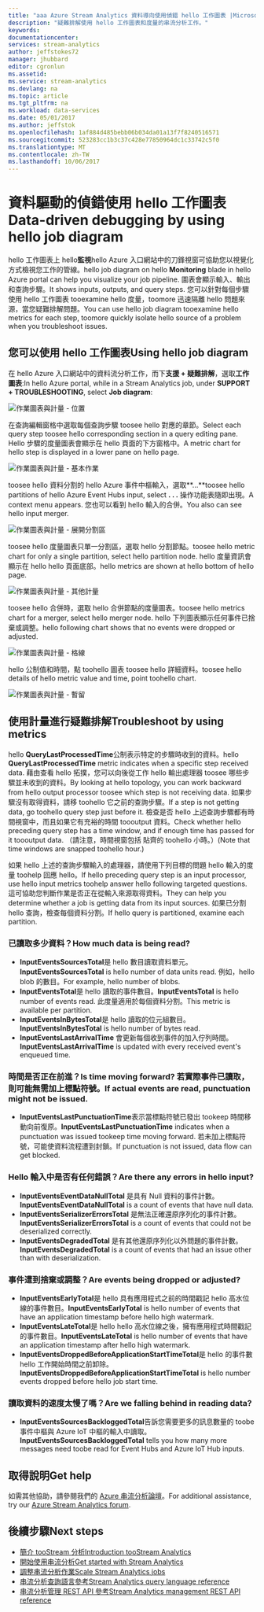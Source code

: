 ```yaml
---
title: "aaa Azure Stream Analytics 資料導向使用偵錯 hello 工作圖表 |Microsoft 文件"
description: "疑難排解使用 hello 工作圖表和度量的串流分析工作。"
keywords: 
documentationcenter: 
services: stream-analytics
author: jeffstokes72
manager: jhubbard
editor: cgronlun
ms.assetid: 
ms.service: stream-analytics
ms.devlang: na
ms.topic: article
ms.tgt_pltfrm: na
ms.workload: data-services
ms.date: 05/01/2017
ms.author: jeffstok
ms.openlocfilehash: 1af884d485bebb06b034da01a13f7f8240516571
ms.sourcegitcommit: 523283cc1b3c37c428e77850964dc1c33742c5f0
ms.translationtype: MT
ms.contentlocale: zh-TW
ms.lasthandoff: 10/06/2017
---
```

# <a name="data-driven-debugging-by-using-hello-job-diagram"></a><span data-ttu-id="98b24-103">資料驅動的偵錯使用 hello 工作圖表</span><span class="sxs-lookup"><span data-stu-id="98b24-103">Data-driven debugging by using hello job diagram</span></span>

<span data-ttu-id="98b24-104">hello 工作圖表上 hello**監視**hello Azure 入口網站中的刀鋒視窗可協助您以視覺化方式檢視您工作的管線。</span><span class="sxs-lookup"><span data-stu-id="98b24-104">hello job diagram on hello **Monitoring** blade in hello Azure portal can help you visualize your job pipeline.</span></span> <span data-ttu-id="98b24-105">圖表會顯示輸入、輸出和查詢步驟。</span><span class="sxs-lookup"><span data-stu-id="98b24-105">It shows inputs, outputs, and query steps.</span></span> <span data-ttu-id="98b24-106">您可以針對每個步驟使用 hello 工作圖表 tooexamine hello 度量，toomore 迅速隔離 hello 問題來源，當您疑難排解問題。</span><span class="sxs-lookup"><span data-stu-id="98b24-106">You can use hello job diagram tooexamine hello metrics for each step, toomore quickly isolate hello source of a problem when you troubleshoot issues.</span></span>

## <a name="using-hello-job-diagram"></a><span data-ttu-id="98b24-107">您可以使用 hello 工作圖表</span><span class="sxs-lookup"><span data-stu-id="98b24-107">Using hello job diagram</span></span>

<span data-ttu-id="98b24-108">在 hello Azure 入口網站中的資料流分析工作，而下**支援 + 疑難排解**，選取**工作圖表**:</span><span class="sxs-lookup"><span data-stu-id="98b24-108">In hello Azure portal, while in a Stream Analytics job, under **SUPPORT + TROUBLESHOOTING**, select **Job diagram**:</span></span>

![作業圖表與計量 - 位置](./media/stream-analytics-job-diagram-with-metrics/stream-analytics-job-diagram-with-metrics-portal-1.png)

<span data-ttu-id="98b24-110">在查詢編輯窗格中選取每個查詢步驟 toosee hello 對應的章節。</span><span class="sxs-lookup"><span data-stu-id="98b24-110">Select each query step toosee hello corresponding section in a query editing pane.</span></span> <span data-ttu-id="98b24-111">Hello 步驟的度量圖表會顯示在 hello 頁面的下方窗格中。</span><span class="sxs-lookup"><span data-stu-id="98b24-111">A metric chart for hello step is displayed in a lower pane on hello page.</span></span>

![作業圖表與計量 - 基本作業](./media/stream-analytics-job-diagram-with-metrics/stream-analytics-job-diagram-with-metrics-portal-2.png)

<span data-ttu-id="98b24-113">toosee hello 資料分割的 hello Azure 事件中樞輸入，選取**...**</span><span class="sxs-lookup"><span data-stu-id="98b24-113">toosee hello partitions of hello Azure Event Hubs input, select **. . .**</span></span> <span data-ttu-id="98b24-114">操作功能表隨即出現。</span><span class="sxs-lookup"><span data-stu-id="98b24-114">A context menu appears.</span></span> <span data-ttu-id="98b24-115">您也可以看到 hello 輸入的合併。</span><span class="sxs-lookup"><span data-stu-id="98b24-115">You also can see hello input merger.</span></span>

![作業圖表與計量 - 展開分割區](./media/stream-analytics-job-diagram-with-metrics/stream-analytics-job-diagram-with-metrics-portal-3.png)

<span data-ttu-id="98b24-117">toosee hello 度量圖表只單一分割區，選取 hello 分割節點。</span><span class="sxs-lookup"><span data-stu-id="98b24-117">toosee hello metric chart for only a single partition, select hello partition node.</span></span> <span data-ttu-id="98b24-118">hello 度量資訊會顯示在 hello hello 頁面底部。</span><span class="sxs-lookup"><span data-stu-id="98b24-118">hello metrics are shown at hello bottom of hello page.</span></span>

![作業圖表與計量 - 其他計量](./media/stream-analytics-job-diagram-with-metrics/stream-analytics-job-diagram-with-metrics-portal-4.png)

<span data-ttu-id="98b24-120">toosee hello 合併時，選取 hello 合併節點的度量圖表。</span><span class="sxs-lookup"><span data-stu-id="98b24-120">toosee hello metrics chart for a merger, select hello merger node.</span></span> <span data-ttu-id="98b24-121">hello 下列圖表顯示任何事件已捨棄或調整。</span><span class="sxs-lookup"><span data-stu-id="98b24-121">hello following chart shows that no events were dropped or adjusted.</span></span>

![作業圖表與計量 - 格線](./media/stream-analytics-job-diagram-with-metrics/stream-analytics-job-diagram-with-metrics-portal-5.png)

<span data-ttu-id="98b24-123">hello 公制值和時間，點 toohello 圖表 toosee hello 詳細資料。</span><span class="sxs-lookup"><span data-stu-id="98b24-123">toosee hello details of hello metric value and time, point toohello chart.</span></span>

![作業圖表與計量 - 暫留](./media/stream-analytics-job-diagram-with-metrics/stream-analytics-job-diagram-with-metrics-portal-6.png)

## <a name="troubleshoot-by-using-metrics"></a><span data-ttu-id="98b24-125">使用計量進行疑難排解</span><span class="sxs-lookup"><span data-stu-id="98b24-125">Troubleshoot by using metrics</span></span>

<span data-ttu-id="98b24-126">hello **QueryLastProcessedTime**公制表示特定的步驟時收到的資料。</span><span class="sxs-lookup"><span data-stu-id="98b24-126">hello **QueryLastProcessedTime** metric indicates when a specific step received data.</span></span> <span data-ttu-id="98b24-127">藉由查看 hello 拓撲，您可以向後從工作 hello 輸出處理器 toosee 哪些步驟並未收到的資料。</span><span class="sxs-lookup"><span data-stu-id="98b24-127">By looking at hello topology, you can work backward from hello output processor toosee which step is not receiving data.</span></span> <span data-ttu-id="98b24-128">如果步驟沒有取得資料，請移 toohello 它之前的查詢步驟。</span><span class="sxs-lookup"><span data-stu-id="98b24-128">If a step is not getting data, go toohello query step just before it.</span></span> <span data-ttu-id="98b24-129">檢查是否 hello 上述查詢步驟都有時間視窗中，而且如果它有充裕的時間 toooutput 資料。</span><span class="sxs-lookup"><span data-stu-id="98b24-129">Check whether hello preceding query step has a time window, and if enough time has passed for it toooutput data.</span></span> <span data-ttu-id="98b24-130">（請注意，時間視窗包括 貼齊的 toohello 小時。）</span><span class="sxs-lookup"><span data-stu-id="98b24-130">(Note that time windows are snapped toohello hour.)</span></span>
 
<span data-ttu-id="98b24-131">如果 hello 上述的查詢步驟輸入的處理器，請使用下列目標的問題 hello 輸入的度量 toohelp 回應 hello。</span><span class="sxs-lookup"><span data-stu-id="98b24-131">If hello preceding query step is an input processor, use hello input metrics toohelp answer hello following targeted questions.</span></span> <span data-ttu-id="98b24-132">這可協助您判斷作業是否正在從輸入來源取得資料。</span><span class="sxs-lookup"><span data-stu-id="98b24-132">They can help you determine whether a job is getting data from its input sources.</span></span> <span data-ttu-id="98b24-133">如果已分割 hello 查詢，檢查每個資料分割。</span><span class="sxs-lookup"><span data-stu-id="98b24-133">If hello query is partitioned, examine each partition.</span></span>
 
### <a name="how-much-data-is-being-read"></a><span data-ttu-id="98b24-134">已讀取多少資料？</span><span class="sxs-lookup"><span data-stu-id="98b24-134">How much data is being read?</span></span>

*   <span data-ttu-id="98b24-135">**InputEventsSourcesTotal**是 hello 數目讀取資料單元。</span><span class="sxs-lookup"><span data-stu-id="98b24-135">**InputEventsSourcesTotal** is hello number of data units read.</span></span> <span data-ttu-id="98b24-136">例如，hello blob 的數目。</span><span class="sxs-lookup"><span data-stu-id="98b24-136">For example, hello number of blobs.</span></span>
*   <span data-ttu-id="98b24-137">**InputEventsTotal**是 hello 讀取的事件數目。</span><span class="sxs-lookup"><span data-stu-id="98b24-137">**InputEventsTotal** is hello number of events read.</span></span> <span data-ttu-id="98b24-138">此度量適用於每個資料分割。</span><span class="sxs-lookup"><span data-stu-id="98b24-138">This metric is available per partition.</span></span>
*   <span data-ttu-id="98b24-139">**InputEventsInBytesTotal**是 hello 讀取的位元組數目。</span><span class="sxs-lookup"><span data-stu-id="98b24-139">**InputEventsInBytesTotal** is hello number of bytes read.</span></span>
*   <span data-ttu-id="98b24-140">**InputEventsLastArrivalTime** 會更新每個收到事件的加入佇列時間。</span><span class="sxs-lookup"><span data-stu-id="98b24-140">**InputEventsLastArrivalTime** is updated with every received event's enqueued time.</span></span>
 
### <a name="is-time-moving-forward-if-actual-events-are-read-punctuation-might-not-be-issued"></a><span data-ttu-id="98b24-141">時間是否正在前進？</span><span class="sxs-lookup"><span data-stu-id="98b24-141">Is time moving forward?</span></span> <span data-ttu-id="98b24-142">若實際事件已讀取，則可能無需加上標點符號。</span><span class="sxs-lookup"><span data-stu-id="98b24-142">If actual events are read, punctuation might not be issued.</span></span>

*   <span data-ttu-id="98b24-143">**InputEventsLastPunctuationTime**表示當標點符號已發出 tookeep 時間移動向前復原。</span><span class="sxs-lookup"><span data-stu-id="98b24-143">**InputEventsLastPunctuationTime** indicates when a punctuation was issued tookeep time moving forward.</span></span> <span data-ttu-id="98b24-144">若未加上標點符號，可能使資料流程遭到封鎖。</span><span class="sxs-lookup"><span data-stu-id="98b24-144">If punctuation is not issued, data flow can get blocked.</span></span>
 
### <a name="are-there-any-errors-in-hello-input"></a><span data-ttu-id="98b24-145">Hello 輸入中是否有任何錯誤？</span><span class="sxs-lookup"><span data-stu-id="98b24-145">Are there any errors in hello input?</span></span>

*   <span data-ttu-id="98b24-146">**InputEventsEventDataNullTotal** 是具有 Null 資料的事件計數。</span><span class="sxs-lookup"><span data-stu-id="98b24-146">**InputEventsEventDataNullTotal** is a count of events that have null data.</span></span>
*   <span data-ttu-id="98b24-147">**InputEventsSerializerErrorsTotal** 是無法正確還原序列化的事件計數。</span><span class="sxs-lookup"><span data-stu-id="98b24-147">**InputEventsSerializerErrorsTotal** is a count of events that could not be deserialized correctly.</span></span>
*   <span data-ttu-id="98b24-148">**InputEventsDegradedTotal** 是有其他還原序列化以外問題的事件計數。</span><span class="sxs-lookup"><span data-stu-id="98b24-148">**InputEventsDegradedTotal** is a count of events that had an issue other than with deserialization.</span></span>
 
### <a name="are-events-being-dropped-or-adjusted"></a><span data-ttu-id="98b24-149">事件遭到捨棄或調整？</span><span class="sxs-lookup"><span data-stu-id="98b24-149">Are events being dropped or adjusted?</span></span>

*   <span data-ttu-id="98b24-150">**InputEventsEarlyTotal**是 hello 具有應用程式之前的時間戳記 hello 高水位線的事件數目。</span><span class="sxs-lookup"><span data-stu-id="98b24-150">**InputEventsEarlyTotal** is hello number of events that have an application timestamp before hello high watermark.</span></span>
*   <span data-ttu-id="98b24-151">**InputEventsLateTotal**是 hello hello 高水位線之後，擁有應用程式時間戳記的事件數目。</span><span class="sxs-lookup"><span data-stu-id="98b24-151">**InputEventsLateTotal** is hello number of events that have an application timestamp after hello high watermark.</span></span>
*   <span data-ttu-id="98b24-152">**InputEventsDroppedBeforeApplicationStartTimeTotal**是 hello 的事件數 hello 工作開始時間之前卸除。</span><span class="sxs-lookup"><span data-stu-id="98b24-152">**InputEventsDroppedBeforeApplicationStartTimeTotal** is hello number events dropped before hello job start time.</span></span>
 
### <a name="are-we-falling-behind-in-reading-data"></a><span data-ttu-id="98b24-153">讀取資料的速度太慢了嗎？</span><span class="sxs-lookup"><span data-stu-id="98b24-153">Are we falling behind in reading data?</span></span>

*   <span data-ttu-id="98b24-154">**InputEventsSourcesBackloggedTotal**告訴您需要更多的訊息數量的 toobe 事件中樞與 Azure IoT 中樞的輸入中讀取。</span><span class="sxs-lookup"><span data-stu-id="98b24-154">**InputEventsSourcesBackloggedTotal** tells you how many more messages need toobe read for Event Hubs and Azure IoT Hub inputs.</span></span>


## <a name="get-help"></a><span data-ttu-id="98b24-155">取得說明</span><span class="sxs-lookup"><span data-stu-id="98b24-155">Get help</span></span>
<span data-ttu-id="98b24-156">如需其他協助，請參閱我們的 [Azure 串流分析論壇](https://social.msdn.microsoft.com/Forums/en-US/home?forum=AzureStreamAnalytics)。</span><span class="sxs-lookup"><span data-stu-id="98b24-156">For additional assistance, try our [Azure Stream Analytics forum](https://social.msdn.microsoft.com/Forums/en-US/home?forum=AzureStreamAnalytics).</span></span>

## <a name="next-steps"></a><span data-ttu-id="98b24-157">後續步驟</span><span class="sxs-lookup"><span data-stu-id="98b24-157">Next steps</span></span>
* [<span data-ttu-id="98b24-158">簡介 tooStream 分析</span><span class="sxs-lookup"><span data-stu-id="98b24-158">Introduction tooStream Analytics</span></span>](stream-analytics-introduction.md)
* [<span data-ttu-id="98b24-159">開始使用串流分析</span><span class="sxs-lookup"><span data-stu-id="98b24-159">Get started with Stream Analytics</span></span>](stream-analytics-real-time-fraud-detection.md)
* [<span data-ttu-id="98b24-160">調整串流分析作業</span><span class="sxs-lookup"><span data-stu-id="98b24-160">Scale Stream Analytics jobs</span></span>](stream-analytics-scale-jobs.md)
* [<span data-ttu-id="98b24-161">串流分析查詢語言參考</span><span class="sxs-lookup"><span data-stu-id="98b24-161">Stream Analytics query language reference</span></span>](https://msdn.microsoft.com/library/azure/dn834998.aspx)
* [<span data-ttu-id="98b24-162">串流分析管理 REST API 參考</span><span class="sxs-lookup"><span data-stu-id="98b24-162">Stream Analytics management REST API reference</span></span>](https://msdn.microsoft.com/library/azure/dn835031.aspx)
